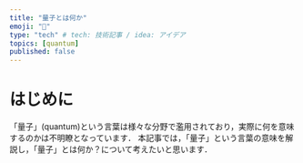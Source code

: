 ```yaml
---
title: "量子とは何か"
emoji: "🦀"
type: "tech" # tech: 技術記事 / idea: アイデア
topics: [quantum]
published: false
---
```


# はじめに
「量子」(quantum)という言葉は様々な分野で濫用されており，実際に何を意味するのかは不明瞭となっています．
本記事では，「量子」という言葉の意味を解説し，「量子」とは何か？について考えたいと思います．